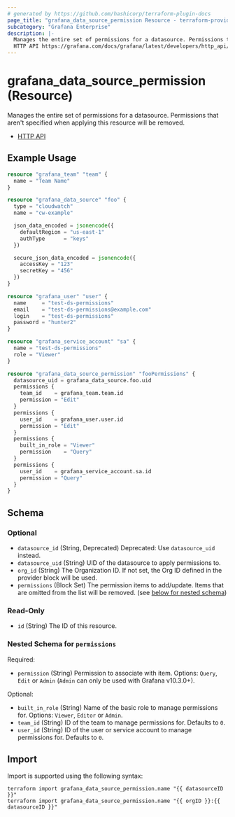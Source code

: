 ```yaml
---
# generated by https://github.com/hashicorp/terraform-plugin-docs
page_title: "grafana_data_source_permission Resource - terraform-provider-grafana"
subcategory: "Grafana Enterprise"
description: |-
  Manages the entire set of permissions for a datasource. Permissions that aren't specified when applying this resource will be removed.
  HTTP API https://grafana.com/docs/grafana/latest/developers/http_api/datasource_permissions/
---
```


# grafana_data_source_permission (Resource)

Manages the entire set of permissions for a datasource. Permissions that aren't specified when applying this resource will be removed.
* [HTTP API](https://grafana.com/docs/grafana/latest/developers/http_api/datasource_permissions/)

## Example Usage

```terraform
resource "grafana_team" "team" {
  name = "Team Name"
}

resource "grafana_data_source" "foo" {
  type = "cloudwatch"
  name = "cw-example"

  json_data_encoded = jsonencode({
    defaultRegion = "us-east-1"
    authType      = "keys"
  })

  secure_json_data_encoded = jsonencode({
    accessKey = "123"
    secretKey = "456"
  })
}

resource "grafana_user" "user" {
  name     = "test-ds-permissions"
  email    = "test-ds-permissions@example.com"
  login    = "test-ds-permissions"
  password = "hunter2"
}

resource "grafana_service_account" "sa" {
  name = "test-ds-permissions"
  role = "Viewer"
}

resource "grafana_data_source_permission" "fooPermissions" {
  datasource_uid = grafana_data_source.foo.uid
  permissions {
    team_id    = grafana_team.team.id
    permission = "Edit"
  }
  permissions {
    user_id    = grafana_user.user.id
    permission = "Edit"
  }
  permissions {
    built_in_role = "Viewer"
    permission    = "Query"
  }
  permissions {
    user_id    = grafana_service_account.sa.id
    permission = "Query"
  }
}
```

<!-- schema generated by tfplugindocs -->
## Schema

### Optional

- `datasource_id` (String, Deprecated) Deprecated: Use `datasource_uid` instead.
- `datasource_uid` (String) UID of the datasource to apply permissions to.
- `org_id` (String) The Organization ID. If not set, the Org ID defined in the provider block will be used.
- `permissions` (Block Set) The permission items to add/update. Items that are omitted from the list will be removed. (see [below for nested schema](#nestedblock--permissions))

### Read-Only

- `id` (String) The ID of this resource.

<a id="nestedblock--permissions"></a>
### Nested Schema for `permissions`

Required:

- `permission` (String) Permission to associate with item. Options: `Query`, `Edit` or `Admin` (`Admin` can only be used with Grafana v10.3.0+).

Optional:

- `built_in_role` (String) Name of the basic role to manage permissions for. Options: `Viewer`, `Editor` or `Admin`.
- `team_id` (String) ID of the team to manage permissions for. Defaults to `0`.
- `user_id` (String) ID of the user or service account to manage permissions for. Defaults to `0`.

## Import

Import is supported using the following syntax:

```shell
terraform import grafana_data_source_permission.name "{{ datasourceID }}"
terraform import grafana_data_source_permission.name "{{ orgID }}:{{ datasourceID }}"
```
